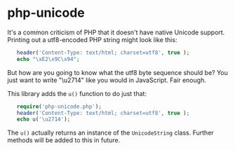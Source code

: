 # php-unicode

It's a common criticism of PHP that it doesn't have native Unicode support. Printing out a utf8-encoded PHP string might look like this:

```php
   header('Content-Type: text/html; charset=utf8', true );  
   echo "\xE2\x9C\x94";  
```

But how are you going to know what the utf8 byte sequence should be?
You just want to write "\u2714" like you would in JavaScript. Fair enough.

This library adds the `u()` function to do just that:

```php
   require('php-unicode.php');  
   header('Content-Type: text/html; charset=utf8', true );  
   echo u('\u2714');  
```

The `u()` actually returns an instance of the `UnicodeString` class. Further methods will be added to this in future.

